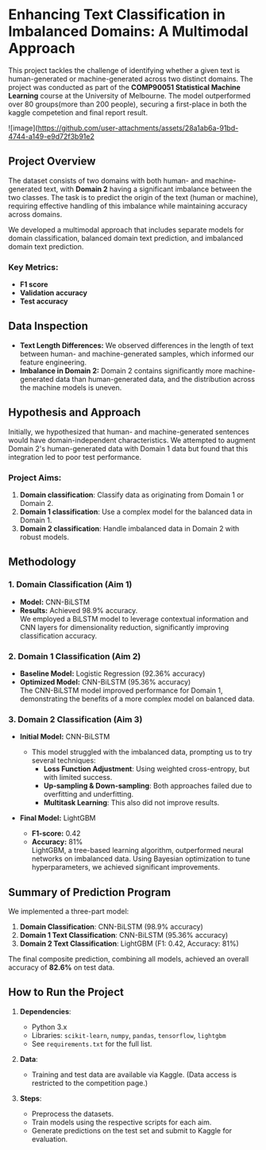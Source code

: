 

# Enhancing Text Classification in Imbalanced Domains: A Multimodal Approach

This project tackles the challenge of identifying whether a given text is human-generated or machine-generated across two distinct domains. The project was conducted as part of the **COMP90051 Statistical Machine Learning** course at the University of Melbourne.  The model outperformed over 80 groups(more than 200 people), securing a first-place in both the kaggle competetion and final report result. 

![image](https://github.com/user-attachments/assets/28a1ab6a-91bd-4744-a149-e9d72f3b91e2
## Project Overview

The dataset consists of two domains with both human- and machine-generated text, with **Domain 2** having a significant imbalance between the two classes. The task is to predict the origin of the text (human or machine), requiring effective handling of this imbalance while maintaining accuracy across domains.

We developed a multimodal approach that includes separate models for domain classification, balanced domain text prediction, and imbalanced domain text prediction.

### Key Metrics:
- **F1 score**
- **Validation accuracy**
- **Test accuracy**

## Data Inspection

- **Text Length Differences:** We observed differences in the length of text between human- and machine-generated samples, which informed our feature engineering. 
- **Imbalance in Domain 2:** Domain 2 contains significantly more machine-generated data than human-generated data, and the distribution across the machine models is uneven.

## Hypothesis and Approach

Initially, we hypothesized that human- and machine-generated sentences would have domain-independent characteristics. We attempted to augment Domain 2's human-generated data with Domain 1 data but found that this integration led to poor test performance.

### Project Aims:
1. **Domain classification**: Classify data as originating from Domain 1 or Domain 2.
2. **Domain 1 classification**: Use a complex model for the balanced data in Domain 1.
3. **Domain 2 classification**: Handle imbalanced data in Domain 2 with robust models.

## Methodology

### 1. Domain Classification (Aim 1)
- **Model:** CNN-BiLSTM  
- **Results:** Achieved 98.9% accuracy.  
We employed a BiLSTM model to leverage contextual information and CNN layers for dimensionality reduction, significantly improving classification accuracy.

### 2. Domain 1 Classification (Aim 2)
- **Baseline Model:** Logistic Regression (92.36% accuracy)
- **Optimized Model:** CNN-BiLSTM (95.36% accuracy)  
The CNN-BiLSTM model improved performance for Domain 1, demonstrating the benefits of a more complex model on balanced data.

### 3. Domain 2 Classification (Aim 3)
- **Initial Model:** CNN-BiLSTM  
  - This model struggled with the imbalanced data, prompting us to try several techniques:
    - **Loss Function Adjustment**: Using weighted cross-entropy, but with limited success.
    - **Up-sampling & Down-sampling**: Both approaches failed due to overfitting and underfitting.
    - **Multitask Learning**: This also did not improve results.
  
- **Final Model:** LightGBM  
  - **F1-score:** 0.42  
  - **Accuracy:** 81%  
  LightGBM, a tree-based learning algorithm, outperformed neural networks on imbalanced data. Using Bayesian optimization to tune hyperparameters, we achieved significant improvements.

## Summary of Prediction Program

We implemented a three-part model:
1. **Domain Classification**: CNN-BiLSTM (98.9% accuracy)
2. **Domain 1 Text Classification**: CNN-BiLSTM (95.36% accuracy)
3. **Domain 2 Text Classification**: LightGBM (F1: 0.42, Accuracy: 81%)

The final composite prediction, combining all models, achieved an overall accuracy of **82.6%** on test data.

## How to Run the Project

1. **Dependencies**:
   - Python 3.x
   - Libraries: `scikit-learn`, `numpy`, `pandas`, `tensorflow`, `lightgbm`
   - See `requirements.txt` for the full list.

2. **Data**:
   - Training and test data are available via Kaggle. (Data access is restricted to the competition page.)

3. **Steps**:
   - Preprocess the datasets.
   - Train models using the respective scripts for each aim.
   - Generate predictions on the test set and submit to Kaggle for evaluation.
